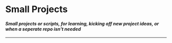 # Small Projects
#### _Small projects or scripts, for learning, kicking off new project ideas, or when a seperate repo isn't needed_
---
